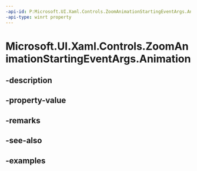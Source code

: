 ```yaml
---
-api-id: P:Microsoft.UI.Xaml.Controls.ZoomAnimationStartingEventArgs.Animation
-api-type: winrt property
---
```


# Microsoft.UI.Xaml.Controls.ZoomAnimationStartingEventArgs.Animation

<!--
public Microsoft.UI.Composition.CompositionAnimation Animation { get; set; }
-->


## -description

## -property-value

## -remarks

## -see-also

## -examples


